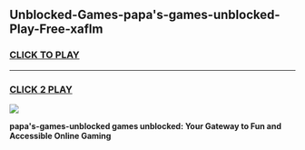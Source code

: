 
## Unblocked-Games-papa's-games-unblocked-Play-Free-xaflm
<h3>
<a href="https://premium76.site?title=papa's-games-unblocked&ref=18A">CLICK TO PLAY</a></h3>
<hr>

<h3>
<a href="https://premium76.site?title=papa's-games-unblocked&ref=18A">CLICK 2 PLAY</a>
  
</h3>

<a href="https://premium76.site?title=papa's-games-unblocked&ref=18A"><img src="https://clearcache.store/games.png"></a>


**papa's-games-unblocked games unblocked: Your Gateway to Fun and Accessible Online Gaming**
